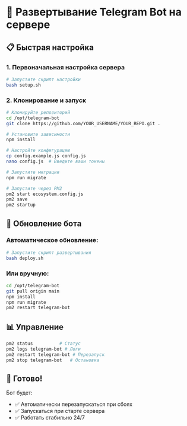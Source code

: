 # 🚀 Развертывание Telegram Bot на сервере

## 📋 Быстрая настройка

### 1. **Первоначальная настройка сервера**
```bash
# Запустите скрипт настройки
bash setup.sh
```

### 2. **Клонирование и запуск**
```bash
# Клонируйте репозиторий
cd /opt/telegram-bot
git clone https://github.com/YOUR_USERNAME/YOUR_REPO.git .

# Установите зависимости
npm install

# Настройте конфигурацию
cp config.example.js config.js
nano config.js  # Введите ваши токены

# Запустите миграции
npm run migrate

# Запустите через PM2
pm2 start ecosystem.config.js
pm2 save
pm2 startup
```

## 🔄 Обновление бота

### **Автоматическое обновление:**
```bash
# Запустите скрипт развертывания
bash deploy.sh
```

### **Или вручную:**
```bash
cd /opt/telegram-bot
git pull origin main
npm install
npm run migrate
pm2 restart telegram-bot
```

## 📊 Управление

```bash
pm2 status          # Статус
pm2 logs telegram-bot # Логи
pm2 restart telegram-bot # Перезапуск
pm2 stop telegram-bot   # Остановка
```

## 🎯 Готово!

Бот будет:
- ✅ Автоматически перезапускаться при сбоях
- ✅ Запускаться при старте сервера
- ✅ Работать стабильно 24/7 